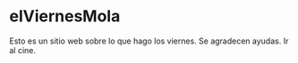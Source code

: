 # elViernesMola
Esto es un sitio web sobre lo que hago los viernes.
Se agradecen ayudas.
Ir al cine.
